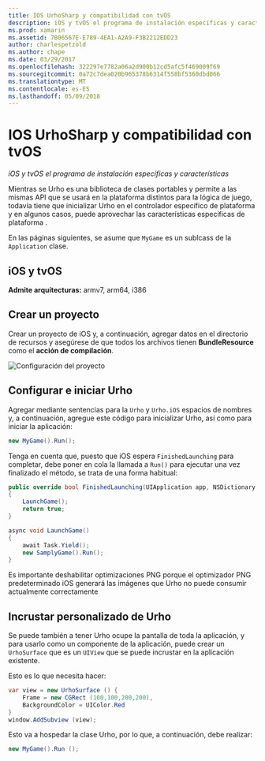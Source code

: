 ```yaml
---
title: IOS UrhoSharp y compatibilidad con tvOS
description: iOS y tvOS el programa de instalación específicas y características para UrhoSharp.
ms.prod: xamarin
ms.assetid: 7B06567E-E789-4EA1-A2A9-F3B2212EDD23
author: charlespetzold
ms.author: chape
ms.date: 03/29/2017
ms.openlocfilehash: 322297e7782a06a2d900b12cd5afc5f469009f69
ms.sourcegitcommit: 0a72c7dea020b965378b6314f558bf5360dbd066
ms.translationtype: MT
ms.contentlocale: es-ES
ms.lasthandoff: 05/09/2018
---
```

# <a name="urhosharp-ios-and-tvos-support"></a>IOS UrhoSharp y compatibilidad con tvOS

_iOS y tvOS el programa de instalación específicas y características_

Mientras se Urho es una biblioteca de clases portables y permite a las mismas API que se usará en la plataforma distintos para la lógica de juego, todavía tiene que inicializar Urho en el controlador específico de plataforma y en algunos casos, puede aprovechar las características específicas de plataforma .

En las páginas siguientes, se asume que `MyGame` es un sublcass de la `Application` clase.

## <a name="ios-and-tvos"></a>iOS y tvOS

**Admite arquitecturas:** armv7, arm64, i386

## <a name="creating-a-project"></a>Crear un proyecto

Crear un proyecto de iOS y, a continuación, agregar datos en el directorio de recursos y asegúrese de que todos los archivos tienen **BundleResource** como el **acción de compilación**.

![Configuración del proyecto](ios-images/image-4.png "agregar datos en el directorio de recursos")

## <a name="configuring-and-launching-urho"></a>Configurar e iniciar Urho

Agregar mediante sentencias para la `Urho` y `Urho.iOS` espacios de nombres y, a continuación, agregue este código para inicializar Urho, así como para iniciar la aplicación:

```csharp
new MyGame().Run();
```

Tenga en cuenta que, puesto que iOS espera `FinishedLaunching` para completar, debe poner en cola la llamada a `Run()` para ejecutar una vez finalizado el método, se trata de una forma habitual:

```csharp
public override bool FinishedLaunching(UIApplication app, NSDictionary options)
{
    LaunchGame();
    return true;
}

async void LaunchGame()
{
    await Task.Yield();
    new SamplyGame().Run();
}
```

Es importante deshabilitar optimizaciones PNG porque el optimizador PNG predeterminado iOS generará las imágenes que Urho no puede consumir actualmente correctamente

## <a name="custom-embedding-of-urho"></a>Incrustar personalizado de Urho

Se puede también a tener Urho ocupe la pantalla de toda la aplicación, y para usarlo como un componente de la aplicación, puede crear un `UrhoSurface` que es un `UIView` que se puede incrustar en la aplicación existente.

Esto es lo que necesita hacer:

```csharp
var view = new UrhoSurface () {
    Frame = new CGRect (100,100,200,200),
    BackgroundColor = UIColor.Red
}
window.AddSubview (view);
```

Esto va a hospedar la clase Urho, por lo que, a continuación, debe realizar:

```csharp
new MyGame().Run ();
```

